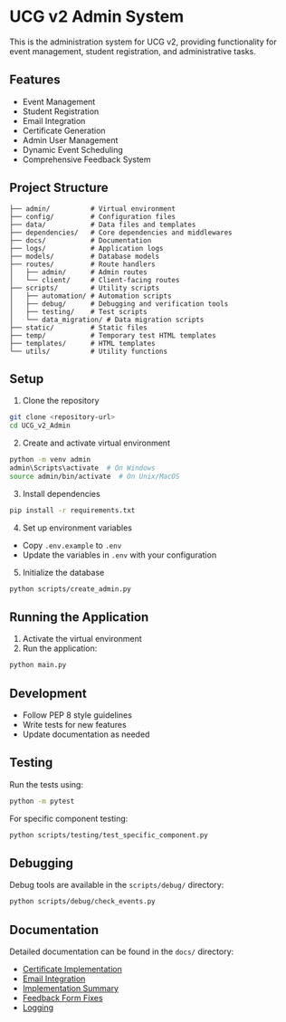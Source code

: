 # UCG v2 Admin System

This is the administration system for UCG v2, providing functionality for event management, student registration, and administrative tasks.

## Features

- Event Management
- Student Registration
- Email Integration
- Certificate Generation
- Admin User Management
- Dynamic Event Scheduling
- Comprehensive Feedback System

## Project Structure

```
├── admin/          # Virtual environment
├── config/         # Configuration files
├── data/           # Data files and templates
├── dependencies/   # Core dependencies and middlewares
├── docs/           # Documentation
├── logs/           # Application logs
├── models/         # Database models
├── routes/         # Route handlers
│   ├── admin/      # Admin routes
│   └── client/     # Client-facing routes
├── scripts/        # Utility scripts
│   ├── automation/ # Automation scripts
│   ├── debug/      # Debugging and verification tools
│   ├── testing/    # Test scripts
│   └── data_migration/ # Data migration scripts
├── static/         # Static files
├── temp/           # Temporary test HTML templates
├── templates/      # HTML templates
└── utils/          # Utility functions
```

## Setup

1. Clone the repository
```bash
git clone <repository-url>
cd UCG_v2_Admin
```

2. Create and activate virtual environment
```bash
python -m venv admin
admin\Scripts\activate  # On Windows
source admin/bin/activate  # On Unix/MacOS
```

3. Install dependencies
```bash
pip install -r requirements.txt
```

4. Set up environment variables
- Copy `.env.example` to `.env`
- Update the variables in `.env` with your configuration

5. Initialize the database
```bash
python scripts/create_admin.py
```

## Running the Application

1. Activate the virtual environment
2. Run the application:
```bash
python main.py
```

## Development

- Follow PEP 8 style guidelines
- Write tests for new features
- Update documentation as needed

## Testing

Run the tests using:
```bash
python -m pytest
```

For specific component testing:
```bash
python scripts/testing/test_specific_component.py
```

## Debugging

Debug tools are available in the `scripts/debug/` directory:

```bash
python scripts/debug/check_events.py
```

## Documentation

Detailed documentation can be found in the `docs/` directory:
- [Certificate Implementation](docs/CERTIFICATE_BUTTON_IMPLEMENTATION.md)
- [Email Integration](docs/EMAIL_TEMPLATE_ENHANCEMENT_SUMMARY.md)
- [Implementation Summary](docs/IMPLEMENTATION_SUMMARY.md)
- [Feedback Form Fixes](docs/FEEDBACK_FORM_FIXES_FINAL.md)
- [Logging](docs/logging.md)
